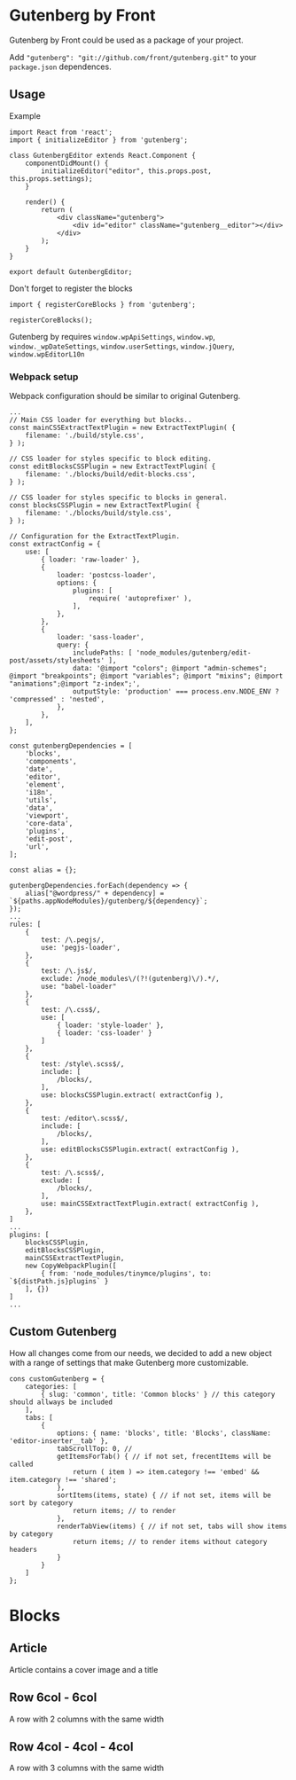# Gutenberg by Front

Gutenberg by Front could be used as a package of your project. 

Add `"gutenberg": "git://github.com/front/gutenberg.git"` to your `package.json` dependences.

## Usage

Example
```
import React from 'react';
import { initializeEditor } from 'gutenberg';

class GutenbergEditor extends React.Component {
	componentDidMount() {
		initializeEditor("editor", this.props.post, this.props.settings);
	}

	render() {
		return (
			<div className="gutenberg">
				<div id="editor" className="gutenberg__editor"></div>
			</div>
		);
	}
}

export default GutenbergEditor;
```

Don't forget to register the blocks
```
import { registerCoreBlocks } from 'gutenberg';

registerCoreBlocks();
```

Gutenberg by requires `window.wpApiSettings`, `window.wp`, `window._wpDateSettings`, `window.userSettings`, `window.jQuery`, `window.wpEditorL10n`

### Webpack setup

Webpack configuration should be similar to original Gutenberg.

```
...
// Main CSS loader for everything but blocks..
const mainCSSExtractTextPlugin = new ExtractTextPlugin( {
	filename: './build/style.css',
} );

// CSS loader for styles specific to block editing.
const editBlocksCSSPlugin = new ExtractTextPlugin( {
	filename: './blocks/build/edit-blocks.css',
} );

// CSS loader for styles specific to blocks in general.
const blocksCSSPlugin = new ExtractTextPlugin( {
	filename: './blocks/build/style.css',
} );

// Configuration for the ExtractTextPlugin.
const extractConfig = {
	use: [
		{ loader: 'raw-loader' },
		{
			loader: 'postcss-loader',
			options: {
				plugins: [
					require( 'autoprefixer' ),
				],
			},
		},
		{
			loader: 'sass-loader',
			query: {
				includePaths: [ 'node_modules/gutenberg/edit-post/assets/stylesheets' ],
				data: '@import "colors"; @import "admin-schemes"; @import "breakpoints"; @import "variables"; @import "mixins"; @import "animations";@import "z-index";',
				outputStyle: 'production' === process.env.NODE_ENV ? 'compressed' : 'nested',
			},
		},
	],
};

const gutenbergDependencies = [
	'blocks',
	'components',
	'date',
	'editor',
	'element',
	'i18n',
	'utils',
	'data',
	'viewport',
	'core-data',
	'plugins',
	'edit-post',
 	'url',
];

const alias = {};

gutenbergDependencies.forEach(dependency => {
 	alias["@wordpress/" + dependency] = `${paths.appNodeModules}/gutenberg/${dependency}`;
});
...
rules: [
	{
		test: /\.pegjs/,
		use: 'pegjs-loader',
	},
	{
		test: /\.js$/,
		exclude: /node_modules\/(?!(gutenberg)\/).*/,
		use: "babel-loader"
	},
	{
		test: /\.css$/,
		use: [
			{ loader: 'style-loader' }, 
			{ loader: 'css-loader' }
		]
	},
	{
		test: /style\.scss$/,
		include: [
			/blocks/,
		],
		use: blocksCSSPlugin.extract( extractConfig ),
	},
	{
		test: /editor\.scss$/,
		include: [
			/blocks/,
		],
		use: editBlocksCSSPlugin.extract( extractConfig ),
	},
	{
		test: /\.scss$/,
		exclude: [
			/blocks/,
		],
		use: mainCSSExtractTextPlugin.extract( extractConfig ),
	},
]
...
plugins: [
	blocksCSSPlugin,
    editBlocksCSSPlugin,
    mainCSSExtractTextPlugin,
    new CopyWebpackPlugin([
		{ from: 'node_modules/tinymce/plugins', to: `${distPath.js}plugins` }
    ], {}) 
]
...
```

## Custom Gutenberg

How all changes come from our needs, we decided to add a new object with a range of settings that make Gutenberg more customizable.  

```
cons customGutenberg = {
	categories: [ 
		{ slug: 'common', title: 'Common blocks' } // this category should allways be included
	],
	tabs: [
		{
			options: { name: 'blocks', title: 'Blocks', className: 'editor-inserter__tab' },
			tabScrollTop: 0, //
			getItemsForTab() { // if not set, frecentItems will be called
				return ( item ) => item.category !== 'embed' && item.category !== 'shared';
			},
			sortItems(items, state) { // if not set, items will be sort by category
				return items; // to render 
			},
			renderTabView(items) { // if not set, tabs will show items by category
				return items; // to render items without category headers
			}
		}
	]
};
```

# Blocks
## Article
Article contains a cover image and a title

## Row 6col - 6col
A row with 2 columns with the same width

## Row 4col - 4col - 4col
A row with 3 columns with the same width